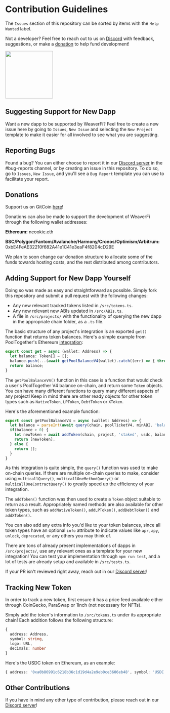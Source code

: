 # Contribution Guidelines

The `Issues` section of this repository can be sorted by items with the `Help Wanted` label.

Not a developer? Feel free to reach out to us on [Discord](https://discord.com/invite/DzADcq7y75) with feedback, suggestions, or make a [donation](#donations) to help fund development!

[<img width="150px" src="https://user-images.githubusercontent.com/3408362/174302052-6757cf66-f454-4298-b150-2df023ab69e8.png" />](https://discord.com/invite/DzADcq7y75)

## Suggesting Support for New Dapp

Want a new dapp to be supported by WeaverFi? Feel free to create a new issue here by going to `Issues`, `New Issue` and selecting the `New Project` template to make it easier for all involved to see what you are suggesting.

## Reporting Bugs

Found a bug? You can either choose to report it in our [Discord server](https://discord.com/invite/DzADcq7y75) in the #bug-reports channel, or by creating an issue in this repository. To do so, go to `Issues`, `New Issue`, and you'll see a `Bug Report` template you can use to facilitate your report.

## Donations

Support us on GitCoin [here](https://gitcoin.co/grants/5854/weaverfi-the-open-source-defi-portfolio-tracker)!

Donations can also be made to support the development of WeaverFi through the following wallet addresses:

**Ethereum:** ncookie.eth

**BSC/Polygon/Fantom/Avalanche/Harmony/Cronos/Optimism/Arbitrum:** 0xbE4FeAE32210f682A41e1C41e3eaF4f8204cD29E

We plan to soon change our donation structure to allocate some of the funds towards hosting costs, and the rest distributed among contributors.

## Adding Support for New Dapp Yourself

Doing so was made as easy and straightforward as possible. Simply fork this repository and submit a pull request with the following changes:

- Any new relevant tracked tokens listed in `/src/tokens.ts`.
- Any new relevant new ABIs updated in `/src/ABIs.ts`.
- A file in `/src/projects/` with the functionality of querying the new dapp in the appropriate chain folder, as a `.ts` file.

The basic structure of any project's integration is an exported `get()` function that returns token balances. Here's a simple example from PoolTogether's Ethereum [integration]('https://github.com/WeaverFi/weaverfi/blob/main/src/projects/eth/pooltogether.ts'):

```ts
export const get = async (wallet: Address) => {
  let balance: Token[] = [];
  balance.push(...(await getPoolBalanceV4(wallet).catch((err) => { throw new WeaverError(chain, project, 'getPoolBalanceV4()', err) })));
  return balance;
}
```

The `getPoolBalanceV4()` function in this case is a function that would check a user's PoolTogether V4 balance on-chain, and return some `Token` objects. You can have many different functions to query many different aspects of any project! Keep in mind there are other ready objects for other token types such as `NativeToken`, `LPToken`, `DebtToken` or `XToken`.

Here's the aforementioned example function:

```ts
export const getPoolBalanceV4 = async (wallet: Address) => {
  let balance = parseInt(await query(chain, poolTicketV4, minABI, 'balanceOf', [wallet]));
  if(balance > 0) {
    let newToken = await addToken(chain, project, 'staked', usdc, balance, wallet, poolDepositV4);
    return [newToken];
  } else {
    return [];
  }
}
```

As this integration is quite simple, the `query()` function was used to make on-chain queries. If there are multiple on-chain queries to make, consider using `multicallQuery()`, `multicallOneMethodQuery()` or `multicallOneContractQuery()` to greatly speed up the efficiency of your integration.

The `addToken()` function was then used to create a `Token` object suitable to return as a result. Appropriately named methods are also available for other token types, such as `addNativeToken()`, `addLPToken()`, `addDebtToken()` and `addXToken()`.

You can also add any extra info you'd like to your token balances, since all token types have an optional `info` attribute to indicate values like `apr`, `apy`, `unlock`, `deprecated`, or any others you may think of.

There are tons of already present implementations of dapps in `/src/projects/`, use any relevant ones as a template for your new integration! You can test your implementation through `npm run test`, and a lot of tests are already setup and available in `/src/tests.ts`.

If your PR isn't reviewed right away, reach out in our [Discord server](https://discord.com/invite/DzADcq7y75)!

## Tracking New Token

In order to track a new token, first ensure it has a price feed available either through CoinGecko, ParaSwap or 1Inch (not necessary for NFTs).

Simply add the token's information to `/src/tokens.ts` under its appropriate chain! Each addition follows the following structure:

```ts
{
  address: Address,
  symbol: string,
  logo: URL,
  decimals: number
}
```

Here's the USDC token on Ethereum, as an example:

```ts
{ address: '0xa0b86991c6218b36c1d19d4a2e9eb0ce3606eb48', symbol: 'USDC', logo: 'https://etherscan.io/token/images/centre-usdc_28.png', decimals: 6 }
```

## Other Contributions

If you have in mind any other type of contribution, please reach out in our [Discord server](https://discord.com/invite/DzADcq7y75)!
